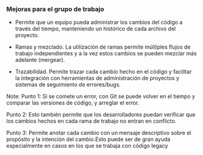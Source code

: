 ### Mejoras para el grupo de trabajo

* Permite que un equipo pueda administrar los cambios del código a través del tiempo, manteniendo un histórico de cada archivo del proyecto.
 
* Ramas y mezclado. La utilización de ramas permite múltiples flujos de trabajo independientes y a la vez estos cambios se pueden mezclar más adelante (mergear).

* Trazabilidad. Permite trazar cada cambio hecho en el código y facilitar la integración con herramientas de administración de proyectos y sistemas de seguimiento de errores/bugs.
 
Note:
Punto 1: Si se comete un error, con Git se puede volver en el tiempo y comparar las versiones de código, y arreglar el error. 

Punto 2: Esto también permite que los desarrolladores  puedan verificar que los cambios hechos en cada rama de trabajo no entran en conflicto.

Punto 3: Permite anotar cada cambio con un mensaje descriptivo sobre el propósito y la intención del cambio.Esto puede ser de gran ayuda especialmente en casos en los que se trabaja con código legacy